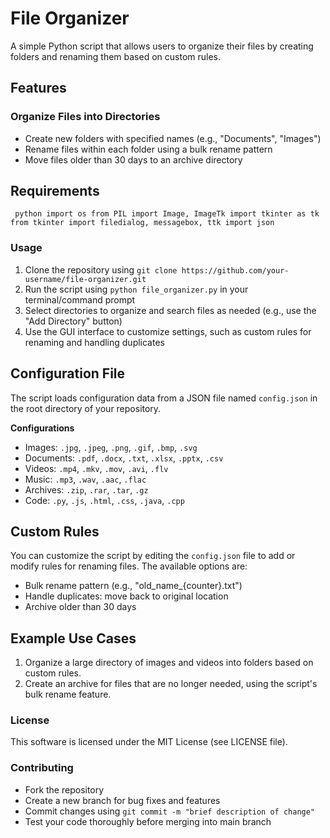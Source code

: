 
# File Organizer

A simple Python script that allows users to organize their files by creating folders and renaming them based on custom rules.

## Features

### Organize Files into Directories

* Create new folders with specified names (e.g., "Documents", "Images")
* Rename files within each folder using a bulk rename pattern
* Move files older than 30 days to an archive directory

## Requirements
     python import os from PIL import Image, ImageTk import tkinter as tk from tkinter import filedialog, messagebox, ttk import json

### Usage

1. Clone the repository using `git clone https://github.com/your-username/file-organizer.git`
2. Run the script using `python file_organizer.py` in your terminal/command prompt
3. Select directories to organize and search files as needed (e.g., use the "Add Directory" button)
4. Use the GUI interface to customize settings, such as custom rules for renaming and handling duplicates

## Configuration File

The script loads configuration data from a JSON file named `config.json` in the root directory of your repository.

**Configurations**

* Images: `.jpg`, `.jpeg`, `.png`, `.gif`, `.bmp`, `.svg`
* Documents: `.pdf`, `.docx`, `.txt`, `.xlsx`, `.pptx`, `.csv`
* Videos: `.mp4`, `.mkv`, `.mov`, `.avi`, `.flv`
* Music: `.mp3`, `.wav`, `.aac`, `.flac`
* Archives: `.zip`, `.rar`, `.tar`, `.gz`
* Code: `.py`, `.js`, `.html`, `.css`, `.java`, `.cpp`

## Custom Rules

You can customize the script by editing the `config.json` file to add or modify rules for renaming files. The available options are:

* Bulk rename pattern (e.g., "old_name_{counter}.txt")
* Handle duplicates: move back to original location
* Archive older than 30 days

## Example Use Cases

1. Organize a large directory of images and videos into folders based on custom rules.
2. Create an archive for files that are no longer needed, using the script's bulk rename feature.

### License

This software is licensed under the MIT License (see LICENSE file).

### Contributing

* Fork the repository
* Create a new branch for bug fixes and features
* Commit changes using `git commit -m "brief description of change"`
* Test your code thoroughly before merging into main branch
